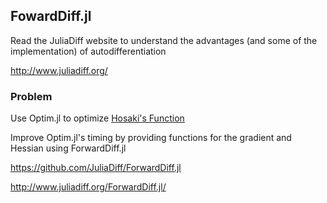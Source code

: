 
## FowardDiff.jl

Read the JuliaDiff website to understand the advantages (and some of the implementation) of autodifferentiation

http://www.juliadiff.org/

### Problem

Use Optim.jl to optimize [Hosaki's Function](http://al-roomi.org/benchmarks/unconstrained/2-dimensions/58-hosaki-s-function)

Improve Optim.jl's timing by providing functions for the gradient and Hessian using ForwardDiff.jl

https://github.com/JuliaDiff/ForwardDiff.jl

http://www.juliadiff.org/ForwardDiff.jl/
